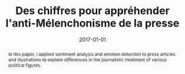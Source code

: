 ---
title: "Des chiffres pour appréhender l&apos;anti-Mélenchonisme de la presse"
collection: publications
paperurl: 'https://www.marianne.net/agora/tribunes-libres/des-chiffres-pour-apprehender-l-anti-melenchonisme-de-la-presse'
link: https://www.marianne.net/agora/tribunes-libres/des-chiffres-pour-apprehender-l-anti-melenchonisme-de-la-presse
tags:
    - tag: Politics and elections
      id: politics-and-elections
      color: '#CD5C5C'
      text_color: '#ffffff'
    - tag: Data mining
      id: data-mining
      color: '#8FBC8B'
      text_color: '#ffffff'
type: press
date: 2017-01-01
venue: 'Marianne'
authors: <b>Gautheron L.</b>
abstract: "In this paper, I applied sentiment analysis and emotion detection to press articles and illustrations to explore differences in the journalistic treatment of various political figures."
citation: ' Lucas Gautheron, &quot;Des chiffres pour appréhender l&amp;apos;anti-Mélenchonisme de la presse.&quot; Marianne, 2017.'
---